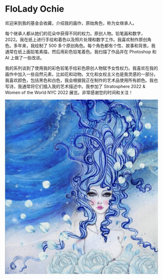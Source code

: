 # FloLady Ochie

欢迎来到我的基金会收藏，介绍我的画作，原始角色，称为女继承人。

每个继承人都从她们的花朵中获得不同的权力。原创人物。铅笔画和数字，2022。我在纸上进行手绘和着色以及照片处理和数字工作。我喜欢制作原创角色。多年来，我绘制了 500 多个原创角色。每个角色都有个性、故事和背景。我通常在纸上画铅笔素描，然后用彩色铅笔着色。我扫描了作品并在 Photoshop 和 AI 上做了一些改进。

我的系列谈到了使用我的彩色铅笔手绘彩色原创人物赋予女性权力。我喜欢在我的画作中加入一些自然元素，比如花和动物。文化和女权主义也是我灵感的一部分。我喜欢颜色，包括黑色和白色，我会根据我正在制作的艺术品使用所有颜色。我也写诗，我通常将它们插入我的艺术描述中。我参加了 Stratosphere 2022 & Women of the World NYC 2022 展览。非常感谢您的时间和关注！

![nft](01.png)
